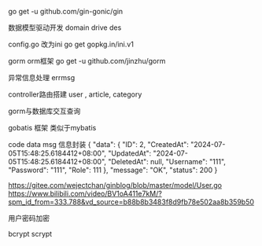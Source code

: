 
go get -u github.com/gin-gonic/gin

数据模型驱动开发
domain drive des


config.go 改为ini
go get gopkg.in/ini.v1

gorm orm框架
go get -u github.com/jinzhu/gorm

异常信息处理
errmsg

controller路由搭建
user , article, category


gorm与数据库交互查询

gobatis 框架 类似于mybatis

code data msg 信息封装
{
    "data": {
        "ID": 2,
        "CreatedAt": "2024-07-05T15:48:25.6184412+08:00",
        "UpdatedAt": "2024-07-05T15:48:25.6184412+08:00",
        "DeletedAt": null,
        "Username": "111",
        "Password": "111",
        "Role": 111
    },
    "message": "OK",
    "status": 200
}


https://gitee.com/wejectchan/ginblog/blob/master/model/User.go
https://www.bilibili.com/video/BV1oA411e7kM/?spm_id_from=333.788&vd_source=b88b8b3483f8d9fb78e502aa8b359b50


用户密码加密

bcrypt
scrypt